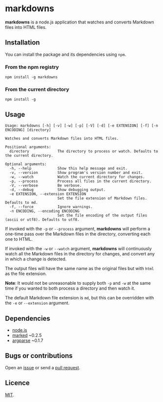 # markdowns

**markdowns** is a node.js application that watches and converts Markdown files into HTML files.

## Installation

You can install the package and its dependencies using `npm`.

### From the npm registry

    npm install -g markdowns

### From the current directory

    npm install -g

## Usage

    Usage: markdowns [-h] [-v] [-w] [-p] [-V] [-d] [-e EXTENSION] [-f] [-n ENCODING] [directory]

    Watches and converts Markdown files into HTML files.

    Positional arguments:
      directory             The directory to process or watch. Defaults to the current directory.

    Optional arguments:
      -h, --help            Show this help message and exit.
      -v, --version         Show program's version number and exit.
      -w, --watch           Watch the current directory for changes.
      -p, --process         Process all files in the current directory.
      -V, --verbose         Be verbose.
      -d, --debug           Show debugging output.
      -e EXTENSION, --extension EXTENSION
                            Set the file extension of Markdown files. Defaults to md.
      -f, --force           Ignore warnings.
      -n ENCODING, --encoding ENCODING
                            Set the file encoding of the output files (ascii or utf8). Defaults to utf8.

If invoked with the `-p` or `--process` argument, **markdowns** will perform a one-time pass over the Markdown files in the directory, converting each one to HTML.

If invoked with the `-w` or `--watch` argument, **markdowns** will continuously watch all the Markdown files in the directory for changes, and convert any in which a change is detected.

The output files will have the same name as the original files but with `html` as the file extension.

**Note**: It would not be unreasonable to supply both `-p` and `-w` at the same time if you wanted to both process a directory and then watch it.

The default Markdown file extension is `md`, but this can be overridden with the `-e` or `--extension` argument.

## Dependencies

* [node.js](https://github.com/joyent/node)
* [marked](https://github.com/chjj/marked) ~0.2.5
* [argparse](https://github.com/nodeca/argparse) ~0.1.7

## Bugs or contributions

Open an [issue](http://github.com/crdx/markdowns/issues) or send a [pull request](http://github.com/crdx/markdowns/pulls).

## Licence

[MIT](https://github.com/crdx/markdowns/blob/master/LICENCE.md).
